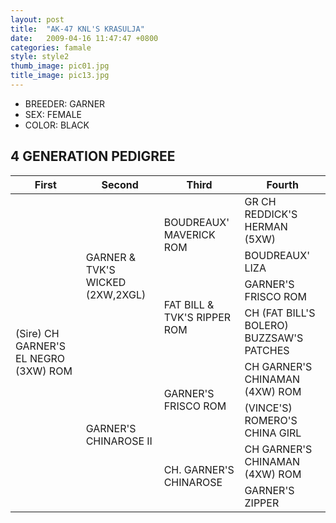 ```yaml
---
layout: post
title:  "AK-47 KNL'S KRASULJA"
date:   2009-04-16 11:47:47 +0800
categories: famale
style: style2
thumb_image: pic01.jpg
title_image: pic13.jpg
---
```

<ul class="alt">
<li>BREEDER:  GARNER</li>
<li>SEX:   FEMALE</li>
<li>COLOR:  BLACK</li>
</ul>

## 4 GENERATION PEDIGREE

<table>
<thead>
<tr>
<th>First</th>
<th>Second</th>
<th>Third</th>
<th>Fourth</th>
</tr>
</thead>
<tbody>
<tr>
<td rowspan="8">(Sire) CH GARNER'S EL NEGRO (3XW) ROM</td>
<td rowspan="4">GARNER & TVK'S WICKED (2XW,2XGL)</td>
<td rowspan="2">BOUDREAUX' MAVERICK ROM</td>
<td>GR CH REDDICK'S HERMAN (5XW)</td>
</tr>
<tr>
<td>BOUDREAUX' LIZA</td>
</tr>
<tr>
<td rowspan="2">FAT BILL & TVK'S RIPPER ROM</td>
<td>GARNER'S FRISCO ROM</td>
</tr>
<tr>
<td>CH (FAT BILL'S BOLERO) BUZZSAW'S PATCHES</td>
</tr>
<tr>
<td rowspan="4">GARNER'S CHINAROSE II</td>
<td rowspan="2">GARNER'S FRISCO ROM</td>
<td>CH GARNER'S CHINAMAN (4XW) ROM</td>
</tr>
<tr>
<td>(VINCE'S) ROMERO'S CHINA GIRL</td>
</tr>
<tr>
<td rowspan="2">CH. GARNER'S CHINAROSE</td>
<td>CH GARNER'S CHINAMAN (4XW) ROM</td>
</tr>
<tr>
<td>GARNER'S ZIPPER</td>
</tr>
</tbody>
</table>

